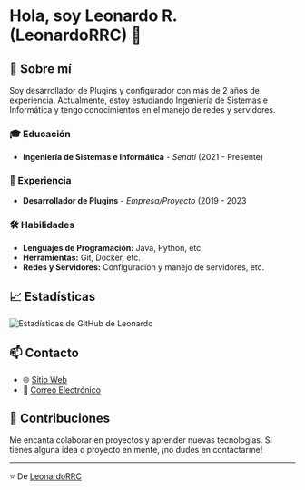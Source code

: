 # Hola, soy Leonardo R. (LeonardoRRC) 👋

## 🚀 Sobre mí

Soy desarrollador de Plugins y configurador con más de 2 años de experiencia. Actualmente, estoy estudiando Ingeniería de Sistemas e Informática y tengo conocimientos en el manejo de redes y servidores.

### 🎓 Educación

- **Ingeniería de Sistemas e Informática** - *Senati* (2021 - Presente)

### 💼 Experiencia

- **Desarrollador de Plugins** - *Empresa/Proyecto* (2019 - 2023

### 🛠️ Habilidades

- **Lenguajes de Programación:** Java, Python, etc.
- **Herramientas:** Git, Docker, etc.
- **Redes y Servidores:** Configuración y manejo de servidores, etc.

## 📈 Estadísticas

![Estadísticas de GitHub de Leonardo](https://github-readme-stats.vercel.app/api?username=LeonardoRRC&show_icons=true&theme=radical)

## 📫 Contacto

- 🌐 [Sitio Web](https://leonardoservice.org.pe)
- 📧 [Correo Electrónico](mailto:bytessavvy@gmail.com)

## 🤝 Contribuciones

Me encanta colaborar en proyectos y aprender nuevas tecnologías. Si tienes alguna idea o proyecto en mente, ¡no dudes en contactarme!

---

⭐️ De [LeonardoRRC](https://github.com/LeonardoRRC)
